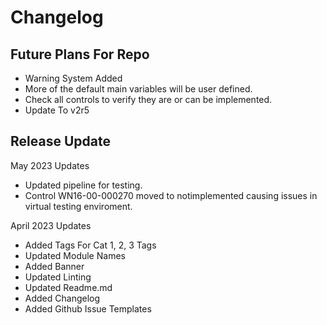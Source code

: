# Changelog

## Future Plans For Repo

- Warning System Added
- More of the default main variables will be user defined. 
- Check all controls to verify they are or can be implemented.
- Update To v2r5

## Release Update

May 2023 Updates
- Updated pipeline for testing. 
- Control WN16-00-000270 moved to notimplemented causing issues in virtual testing enviroment. 

April 2023 Updates
- Added Tags For Cat 1, 2, 3 Tags
- Updated Module Names
- Added Banner
- Updated Linting
- Updated Readme.md
- Added Changelog
- Added Github Issue Templates
